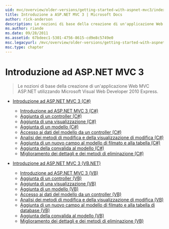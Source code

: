 ```yaml
---
uid: mvc/overview/older-versions/getting-started-with-aspnet-mvc3/index
title: Introduzione a ASP.NET MVC 3 | Microsoft Docs
author: rick-anderson
description: Le nozioni di base della creazione di un'applicazione Web MVC ASP.NET utilizzando Microsoft Visual Web Developer 2010 Express.
ms.author: riande
ms.date: 09/28/2011
ms.assetid: 67bdeec1-5301-4756-8615-cd9e8c5749e0
msc.legacyurl: /mvc/overview/older-versions/getting-started-with-aspnet-mvc3
msc.type: chapter
---
```

<a name="getting-started-with-aspnet-mvc3"></a>Introduzione ad ASP.NET MVC 3
====================
> Le nozioni di base della creazione di un'applicazione Web MVC ASP.NET utilizzando Microsoft Visual Web Developer 2010 Express.


- [Introduzione ad ASP.NET MVC 3 (C#)](cs/index.md)

    - [Introduzione ad ASP.NET MVC 3 (C#)](cs/intro-to-aspnet-mvc-3.md)
    - [Aggiunta di un controller (C#)](cs/adding-a-controller.md)
    - [Aggiunta di una visualizzazione (C#)](cs/adding-a-view.md)
    - [Aggiunta di un modello (C#)](cs/adding-a-model.md)
    - [Accesso ai dati del modello da un controller (C#)](cs/accessing-your-models-data-from-a-controller.md)
    - [Analisi dei metodi di modifica e della visualizzazione di modifica (C#)](cs/examining-the-edit-methods-and-edit-view.md)
    - [Aggiunta di un nuovo campo al modello di filmato e alla tabella (C#)](cs/adding-a-new-field.md)
    - [Aggiunta della convalida al modello (C#)](cs/adding-validation-to-the-model.md)
    - [Miglioramento dei dettagli e dei metodi di eliminazione (C#)](cs/improving-the-details-and-delete-methods.md)
- [Introduzione ad ASP.NET MVC 3 (VB.NET)](vb/index.md)

    - [Introduzione ad ASP.NET MVC 3 (VB)](vb/intro-to-aspnet-mvc-3.md)
    - [Aggiunta di un controller (VB)](vb/adding-a-controller.md)
    - [Aggiunta di una visualizzazione (VB)](vb/adding-a-view.md)
    - [Aggiunta di un modello (VB)](vb/adding-a-model.md)
    - [Accesso ai dati del modello da un controller (VB)](vb/accessing-your-models-data-from-a-controller.md)
    - [Analisi dei metodi di modifica e della visualizzazione di modifica (VB)](vb/examining-the-edit-methods-and-edit-view.md)
    - [Aggiunta di un nuovo campo al modello di filmato e alla tabella di database (VB)](vb/adding-a-new-field.md)
    - [Aggiunta della convalida al modello (VB)](vb/adding-validation-to-the-model.md)
    - [Miglioramento dei dettagli e dei metodi di eliminazione (VB)](vb/improving-the-details-and-delete-methods.md)
